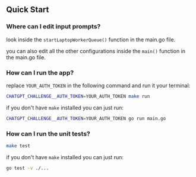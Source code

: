 ## Quick Start
### Where can I edit input prompts?
look inside the ```startLaptopWorkerQueue()``` function in the main.go file.

you can also edit all the other configurations inside the ```main()``` function in the main.go file.

### How can I run the app?
replace ```YOUR_AUTH_TOKEN``` in the following command and run it your terminal:
```bash
CHATGPT_CHALLENGE__AUTH_TOKEN=YOUR_AUTH_TOKEN make run
```
if you don't have ```make``` installed you can just run:
```bash
CHATGPT_CHALLENGE__AUTH_TOKEN=YOUR_AUTH_TOKEN go run main.go
```

### How can I run the unit tests?
```bash
make test
```
if you don't have ```make``` installed you can just run:
```bash
go test -v ./...
```
